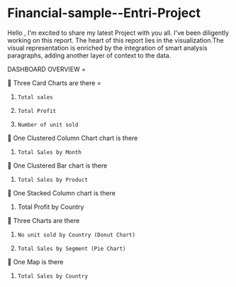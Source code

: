 # Financial-sample--Entri-Project
Hello ,
I'm excited to share my latest Project with you all. I've been diligently working on this report.
The heart of this report lies in the visualization.The visual representation is enriched by the integration of smart analysis paragraphs, adding another layer of context to the data.

 DASHBOARD OVERVIEW =

 🔸 Three Card Charts are there =
   1.     Total sales
   2.     Total Profit
   3.     Number of unit sold

 🔸 One Clustered Column Chart chart is there
   1.     Total Sales by Month 

 🔸 One Clustered Bar chart is there
   1.     Total Sales by Product

 🔸 One Stacked Column  chart is there
   1. Total Profit by Country

 🔸 Three Charts are there
   1.     No unit sold by Country (Donut Chart)
   2.     Total Sales by Segment (Pie Chart)

 🔸 One Map is there
   1.     Total Sales by Country
